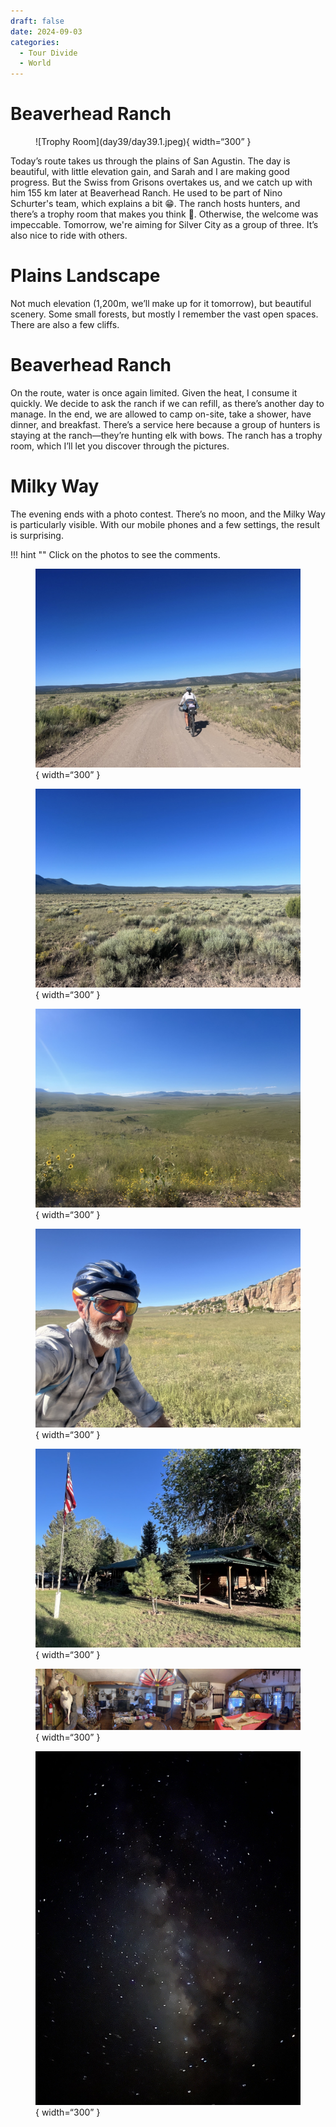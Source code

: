 ```yaml
---
draft: false 
date: 2024-09-03
categories:
  - Tour Divide
  - World
---
```


# Beaverhead Ranch

<figure markdown>
![Trophy Room](day39/day39.1.jpeg){ width=“300” }
</figure>

Today’s route takes us through the plains of San Agustin. The day is beautiful, with little elevation gain, and Sarah and I are making good progress. But the Swiss from Grisons overtakes us, and we catch up with him 155 km later at Beaverhead Ranch. He used to be part of Nino Schurter's team, which explains a bit 😁. The ranch hosts hunters, and there’s a trophy room that makes you think 🤔. Otherwise, the welcome was impeccable. Tomorrow, we're aiming for Silver City as a group of three. It’s also nice to ride with others.

<!-- more -->

# Plains Landscape

Not much elevation (1,200m, we’ll make up for it tomorrow), but beautiful scenery. Some small forests, but mostly I remember the vast open spaces. There are also a few cliffs.

# Beaverhead Ranch

On the route, water is once again limited. Given the heat, I consume it quickly. We decide to ask the ranch if we can refill, as there’s another day to manage. In the end, we are allowed to camp on-site, take a shower, have dinner, and breakfast. There’s a service here because a group of hunters is staying at the ranch—they’re hunting elk with bows. The ranch has a trophy room, which I’ll let you discover through the pictures.

# Milky Way

The evening ends with a photo contest. There’s no moon, and the Milky Way is particularly visible. With our mobile phones and a few settings, the result is surprising.

!!! hint ""
    Click on the photos to see the comments.

<figure markdown>

![We’re riding as a pair. Sarah is super fit; she’s aiming to do the race version of the Tour Divide.](day39/day39.2.jpeg){ width=“300” }

![Magnificent plains](day39/day39.3.jpeg){ width=“300” }

![Magnificent plains, again!](day39/day39.4.jpeg){ width=“300” }

![After the sandwich break, we set off again with a smile](day39/day39.5.jpeg){ width=“300” }

![Beaverhead doesn’t look like much from the outside](day39/day39.6.jpeg){ width=“300” }

![But it hosts an impressive trophy room](day39/day39.7.jpeg){ width=“300” }

![Milky Way](day39/day39.8.jpeg){ width=“300” }

</figure>
